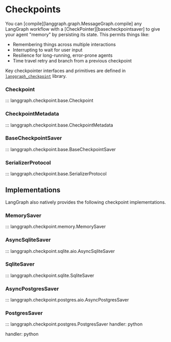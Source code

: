 # Checkpoints

You can [compile][langgraph.graph.MessageGraph.compile] any LangGraph workflow with a [CheckPointer][basecheckpointsaver] to give your agent "memory" by persisting its state. This permits things like:

- Remembering things across multiple interactions
- Interrupting to wait for user input
- Resilience for long-running, error-prone agents
- Time travel retry and branch from a previous checkpoint

Key checkpointer interfaces and primitives are defined in [`langgraph_checkpoint`](https://github.com/langchain-ai/langgraph/tree/main/libs/checkpoint) library.

### Checkpoint

::: langgraph.checkpoint.base.Checkpoint

### CheckpointMetadata

::: langgraph.checkpoint.base.CheckpointMetadata

### BaseCheckpointSaver

::: langgraph.checkpoint.base.BaseCheckpointSaver

### SerializerProtocol

::: langgraph.checkpoint.base.SerializerProtocol

## Implementations

LangGraph also natively provides the following checkpoint implementations.

### MemorySaver

::: langgraph.checkpoint.memory.MemorySaver

### AsyncSqliteSaver

::: langgraph.checkpoint.sqlite.aio.AsyncSqliteSaver

### SqliteSaver

::: langgraph.checkpoint.sqlite.SqliteSaver

### AsyncPostgresSaver

::: langgraph.checkpoint.postgres.aio.AsyncPostgresSaver

### PostgresSaver

::: langgraph.checkpoint.postgres.PostgresSaver
handler: python


handler: python
